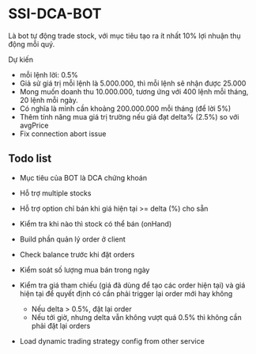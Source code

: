 # SSI-DCA-BOT

Là bot tự động trade stock, với mục tiêu tạo ra ít nhất 10% lợi nhuận thụ động mỗi quý.

Dự kiến
- mỗi lệnh lời: 0.5%
- Giả sử giá trị mỗi lệnh là 5.000.000, thì mỗi lệnh sẽ nhận được 25.000
- Mong muốn doanh thu 10.000.000, tương ứng với 400 lệnh mỗi tháng, 20 lệnh mỗi ngày.
- Có nghĩa là mình cần khoảng 200.000.000 mỗi tháng (để lời 5%)
- Thêm tính năng mua giá trị trường nếu giá đạt delta% (2.5%) so với avgPrice
- Fix connection abort issue


## Todo list

- Mục tiêu của BOT là DCA chứng khoán
- Hỗ trợ multiple stocks
- Hỗ trợ option chỉ bán khi giá hiện tại >= delta (%) cho sẵn
- Kiểm tra khi nào thì stock có thể bán (onHand)

- Build phần quản lý order ở client
- Check balance trước khi đặt orders
- Kiểm soát số lượng mua bán trong ngày
- Kiểm tra giá tham chiếu (giá đã dùng để tạo các order hiện tại) và giá hiện tại để quyết định có cần phải trigger lại order mới hay không
  - Nếu delta > 0.5%, đặt lại order
  - Nếu tới giờ, nhưng delta vẫn không vượt quá 0.5% thì không cần phải đặt lại orders
- Load dynamic trading strategy config from other service
